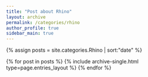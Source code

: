 ```yaml
---
title: "Post about Rhino"
layout: archive
permalink: /categories/rhino
author_profile: true
sidebar_main: true
---
```


{% assign posts = site.categories.Rhino | sort:"date" %}

{% for post in posts %}
  {% include archive-single.html type=page.entries_layout %}
{% endfor %}
